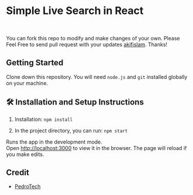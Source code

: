 # Simple Live Search in React

<br/>

You can fork this repo to modify and make changes of your own. Please Feel Free to send pull request with your updates [akifislam](https://github.com/akifislam). Thanks!


## Getting Started

Clone down this repository. You will need `node.js` and `git` installed globally on your machine.

## 🛠 Installation and Setup Instructions

1. Installation: `npm install`

2. In the project directory, you can run: `npm start`

Runs the app in the development mode.\
Open [http://localhost:3000](http://localhost:3000) to view it in the browser.
The page will reload if you make edits.


## Credit
- [PedroTech](https://youtu.be/mZvKPtH9Fzo)

